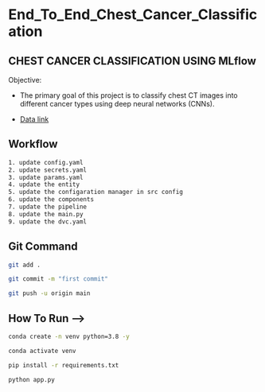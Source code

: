 # End_To_End_Chest_Cancer_Classification
## CHEST CANCER CLASSIFICATION USING MLflow
 Objective:
 - The primary goal of this project is to classify chest CT images into different cancer types using deep neural networks (CNNs).

 - [Data link](https://drive.google.com/file/d/1z0mreUtRmR-P-magILsDR3T7M6IkGXtY/view?usp=sharing)

## Workflow
```bash
1. update config.yaml
2. update secrets.yaml
3. update params.yaml
4. update the entity
5. update the configaration manager in src config
6. update the components
7. update the pipeline
8. update the main.py
9. update the dvc.yaml
```

## Git Command
```bash
git add .

git commit -m "first commit"

git push -u origin main
```

## How To Run -->
```bash
conda create -n venv python=3.8 -y
```


```bash
conda activate venv
```

```bash
pip install -r requirements.txt
```

```bash
python app.py
```

